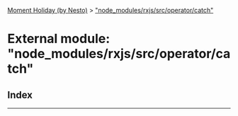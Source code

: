 [Moment Holiday (by Nesto)](../README.md) > ["node_modules/rxjs/src/operator/catch"](../modules/_node_modules_rxjs_src_operator_catch_.md)

# External module: "node_modules/rxjs/src/operator/catch"

## Index

---

